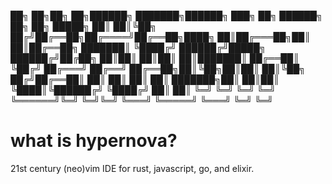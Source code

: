 ██╗  ██╗██╗   ██╗██████╗ ███████╗██████╗ ███╗   ██╗ ██████╗ ██╗   ██╗ █████╗ 
██║  ██║╚██╗ ██╔╝██╔══██╗██╔════╝██╔══██╗████╗  ██║██╔═══██╗██║   ██║██╔══██╗
███████║ ╚████╔╝ ██████╔╝█████╗  ██████╔╝██╔██╗ ██║██║   ██║██║   ██║███████║
██╔══██║  ╚██╔╝  ██╔═══╝ ██╔══╝  ██╔══██╗██║╚██╗██║██║   ██║╚██╗ ██╔╝██╔══██║
██║  ██║   ██║   ██║     ███████╗██║  ██║██║ ╚████║╚██████╔╝ ╚████╔╝ ██║  ██║
╚═╝  ╚═╝   ╚═╝   ╚═╝     ╚══════╝╚═╝  ╚═╝╚═╝  ╚═══╝ ╚═════╝   ╚═══╝  ╚═╝  ╚═╝

# what is hypernova?
21st century (neo)vim IDE for rust, javascript, go, and elixir.
